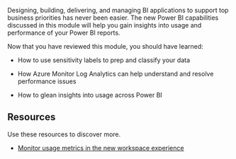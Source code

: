 Designing, building, delivering, and managing BI applications to support top business priorities has never been easier. The new Power BI capabilities discussed in this module will help you gain insights into usage and performance of your Power BI reports.

Now that you have reviewed this module, you should have learned:

- How to use sensitivity labels to prep and classify your data

- How Azure Monitor Log Analytics can help understand and resolve performance issues

- How to glean insights into usage across Power BI

## Resources

Use these resources to discover more.

- [Monitor usage metrics in the new workspace experience](https://docs.microsoft.com/power-bi/collaborate-share/service-modern-usage-metrics)

